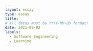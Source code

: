 ```yaml
---
layout: essay
type: essay
title: 
# All dates must be YYYY-MM-DD format!
date: 2021-09-02
labels:
  - Software Engineering
  - Learning
---
```




